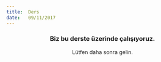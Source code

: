 ```yaml
---
title:  Ders
date:   09/11/2017
---
```


### <center>Biz bu derste üzerinde çalışıyoruz.</center>
<center>Lütfen daha sonra gelin.</center>